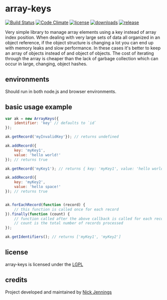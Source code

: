 # array-keys

[![Build Status](http://img.shields.io/travis/silverbucket/array-keys.svg?style=flat)](http://travis-ci.org/silverbucket/array-keys)
[![Code Climate](http://img.shields.io/codeclimate/github/silverbucket/array-keys.svg?style=flat)](https://codeclimate.com/github/silverbucket/array-keys)
[![license](https://img.shields.io/npm/l/array-keys.svg?style=flat)](https://npmjs.org/package/array-keys)
[![downloads](http://img.shields.io/npm/dm/array-keys.svg?style=flat)](https://npmjs.org/package/array-keys)
[![release](http://img.shields.io/github/release/silverbucket/array-keys.svg?style=flat)](https://github.com/silverbucket/array-keys/releases)

Very simple library to manage array elements using a key instead of array index position. When dealing with very large sets of data all organized in an object reference, if the object structure is changing a lot you can end up with memory leaks and slow performance. In these cases it's better to keep an array of objects instead of and object of objects. The cost of iterating through the array is cheaper than the lack of garbage collection which can occur in large, changing, object hashes.

## environments

Should run in both node.js and browser environments.

## basic usage example

```javascript
var ak = new ArrayKeys({
    identifier: 'key' // defaults to `id`
});

ak.getRecord('myInvalidKey'}); // returns undefined

ak.addRecord({
    key: 'myKey1',
    value: 'hello world!'
}); // returns true

ak.getRecord('myKey1'); // returns { key: 'myKey1', value: 'hello world!' }

ak.addRecord({
    key: 'myKey2',
    value: 'hello space!'
}); // returns true


ak.forEachRecord(function (record) {
    // this function is called once for each record
}).finally(function (count) {
    // function called after the above callback is called for each record
    // count is the total number of records processed
});

ak.getIdentifiers(); // returns ['myKey1', 'myKey2']
```

## license

array-keys is licensed under the [LGPL](https://github.com/silverbucket/array-keys/blob/master/LICENSE)

## credits

Project developed and maintained by [Nick Jennings](http://github.com/silverbucket)


